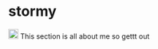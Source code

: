 # stormy
<img src="https://i.pinimg.com/736x/5f/88/cc/5f88cc14a95599d01d16b555bd741a95.jpg" alt="Mizuto Irido Image" width="20" />
This section is all about me so gettt out





